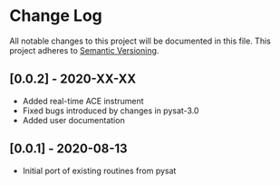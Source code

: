 # Change Log
All notable changes to this project will be documented in this file.
This project adheres to [Semantic Versioning](http://semver.org/).

## [0.0.2] - 2020-XX-XX
- Added real-time ACE instrument
- Fixed bugs introduced by changes in pysat-3.0
- Added user documentation


## [0.0.1] - 2020-08-13
- Initial port of existing routines from pysat
